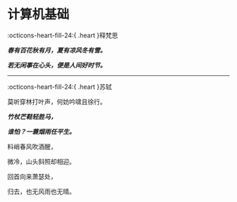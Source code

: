 # 计算机基础

:octicons-heart-fill-24:{ .heart }释梵思

***春有百花秋有月，夏有凉风冬有雪。***

***若无闲事在心头，便是人间好时节。***

-------------------------------------------------------

:octicons-heart-fill-24:{ .heart }苏轼

莫听穿林打叶声，何妨吟啸且徐行。

***竹杖芒鞋轻胜马，***

***谁怕？一蓑烟雨任平生。***

料峭春风吹酒醒，

微冷，山头斜照却相迎。

回首向来萧瑟处，

归去，也无风雨也无晴。
